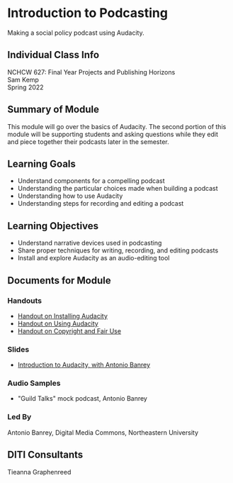 # Introduction to Podcasting
Making a social policy podcast using Audacity.

## Individual Class Info
NCHCW 627: Final Year Projects and Publishing Horizons
<br>
Sam Kemp
<br>
Spring 2022
<br>


## Summary of Module
This module will go over the basics of Audacity. The second portion of this module will be supporting students and asking questions while they edit and piece together their podcasts later in the semester.

## Learning Goals
- Understand components for a compelling podcast
- Understanding the particular choices made when building a podcast
- Understanding how to use Audacity
- Understanding steps for recording and editing a podcast

## Learning Objectives
- Understand narrative devices used in podcasting
- Share proper techniques for writing, recording, and editing podcasts
- Install and explore Audacity as an audio-editing tool

## Documents for Module

### Handouts
- [Handout on Installing Audacity](https://github.com/NULabNortheastern/digitalassignmentshowcase/blob/master/audio-editing_podcasting/sp22-kemp-nchcw627-audacity/handout-install_audacity.pdf)
- [Handout on Using Audacity](https://github.com/NULabNortheastern/digitalassignmentshowcase/blob/master/audio-editing_podcasting/sp22-kemp-nchcw627-audacity/handout-intro_to_audacity.pdf)
- [Handout on Copyright and Fair Use](https://github.com/NULabNortheastern/digitalassignmentshowcase/blob/master/audio-editing_podcasting/sp22-kemp-nchcw627-audacity/Banrey%20Intro%20to%20Podcasting%20Slides.pptx.pdf)

### Slides
- [Introduction to Audacity, with Antonio Banrey](https://github.com/NULabNortheastern/digitalassignmentshowcase/blob/master/podcasting/final_yr_projects_and_publishing-spring2022-kemp/Banrey%20Intro%20to%20Podcasting%20Slides.pptx.pdf)

### Audio Samples
- "Guild Talks" mock podcast, Antonio Banrey 


### Led By
Antonio Banrey, Digital Media Commons, Northeastern University
## DITI Consultants
Tieanna Graphenreed
